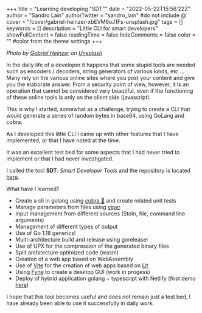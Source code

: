 +++
title = "Learning developing \"SDT\""
date = "2022-05-22T15:56:22Z"
author = "Sandro Lain"
authorTwitter = "sandro_lain" #do not include @
cover = "/cover/gabriel-heinzer-xbEVM6oJ1Fs-unsplash.jpg"
tags = []
keywords = []
description = "Little CLI for smart developers"
showFullContent = false
readingTime = false
hideComments = false
color = "" #color from the theme settings
+++

*Photo by [Gabriel Heinzer](https://unsplash.com/@6heinz3r?utm_source=unsplash&utm_medium=referral&utm_content=creditCopyText) on [Unsplash](https://unsplash.com/@6heinz3r?utm_source=unsplash&utm_medium=referral&utm_content=creditCopyText)*

In the daily life of a developer it happens that some stupid tools are needed such as encoders / decoders, string generators of various kinds, etc ...
Many rely on the various online sites where you post your content and give you the elaborate answer.
From a security point of view, however, it is an operation that cannot be considered very beautiful, even if the functioning of these online tools is only on the client side (javascript).

This is why I started, somewhat as a challenge, trying to create a CLI that would generate a series of random bytes in base64, using GoLang and cobra.

As I developed this little CLI I came up with other features that I have implemented, or that I have noted at the time.

It was an excellent test bed for some aspects that I had never tried to implement or that I had never investigated.

I called the tool **SDT**: *Smart Developer Tools* and the repository is located [here](https://github.com/sandrolain/sdt).


What have I learned?
- Create a cli in golang using [cobra 🐍](https://github.com/spf13/cobra) and create related unit tests
- Manage parameters from files using [viper](https://github.com/spf13/viper)
- Input management from different sources (Stdin, file, command line arguments)
- Management of different types of output
- Use of Go 1.18 generics!
- Multi-architecture build and release using goreleaser
- Use of UPX for the compression of the generated binary files
- Split architecture optimized code (wasm)
- Creation of a web app based on WebAssembly
- Use of [Vite](https://vitejs.dev/) for the creation of web apps based on [Lit](https://lit.dev/)
- Using [Fyne](https://fyne.io/) to create a desktop GUI (work in progess)
- Deploy of hybrid application golang + typescript with Netlify (first demo [here](https://sdt.sandrolain.com/))

I hope that this tool becomes useful and does not remain just a test bed, I have already been able to use it successfully in daily work.
